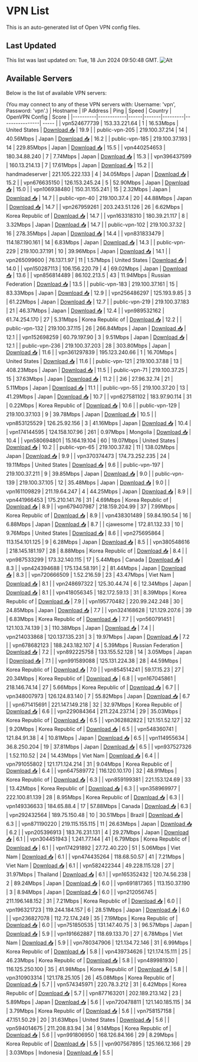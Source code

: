 # VPN List

This is an auto-generated list of Open VPN config files.

## Last Updated

This list was last updated on: Tue, 18 Jun 2024 09:50:48 GMT.
![Alt](https://repobeats.axiom.co/api/embed/186b98318ef1479477931607c1ad7d823f12451f.svg "Repobeats analytics image")

## Available Servers

Below is the list of available VPN servers:

(You may connect to any of these VPN servers with: Username: 'vpn', Password: 'vpn'.)
| Hostname | IP Address | Ping | Speed | Country | OpenVPN Config | Score |
|----------|------------|------|-------|---------|----------------| ----- |
| vpn524677739 | 153.33.221.64 | 1 | 16.53Mbps | United States | [Download 📥](./configs/server_0_US.ovpn) | 19.9 |
| public-vpn-205 | 219.100.37.214 | 14 | 40.56Mbps | Japan | [Download 📥](./configs/server_1_JP.ovpn) | 16.2 |
| public-vpn-185 | 219.100.37.193 | 14 | 229.85Mbps | Japan | [Download 📥](./configs/server_2_JP.ovpn) | 15.5 |
| vpn440254653 | 180.34.88.240 | 7 | 7.74Mbps | Japan | [Download 📥](./configs/server_3_JP.ovpn) | 15.3 |
| vpn396437599 | 160.13.214.13 | 7 | 17.61Mbps | Japan | [Download 📥](./configs/server_4_JP.ovpn) | 15.2 |
| handmadeserver | 221.105.222.133 | 4 | 34.05Mbps | Japan | [Download 📥](./configs/server_5_JP.ovpn) | 15.2 |
| vpn676635150 | 126.153.245.24 | 5 | 52.90Mbps | Japan | [Download 📥](./configs/server_6_JP.ovpn) | 15.0 |
| vpn106938480 | 150.31.155.241 | 15 | 2.32Mbps | Japan | [Download 📥](./configs/server_7_JP.ovpn) | 14.7 |
| public-vpn-40 | 219.100.37.4 | 20 | 44.88Mbps | Japan | [Download 📥](./configs/server_8_JP.ovpn) | 14.7 |
| vpn267959261 | 203.243.51.126 | 26 | 6.62Mbps | Korea Republic of | [Download 📥](./configs/server_9_KR.ovpn) | 14.7 |
| vpn163318310 | 180.39.21.117 | 8 | 3.32Mbps | Japan | [Download 📥](./configs/server_10_JP.ovpn) | 14.7 |
| public-vpn-102 | 219.100.37.32 | 16 | 278.35Mbps | Japan | [Download 📥](./configs/server_11_JP.ovpn) | 14.4 |
| vpn831833479 | 114.187.190.161 | 14 | 6.83Mbps | Japan | [Download 📥](./configs/server_12_JP.ovpn) | 14.3 |
| public-vpn-229 | 219.100.37.191 | 10 | 39.96Mbps | Japan | [Download 📥](./configs/server_13_JP.ovpn) | 14.1 |
| vpn265099600 | 76.137.1.97 | 11 | 1.57Mbps | United States | [Download 📥](./configs/server_14_US.ovpn) | 14.0 |
| vpn150287113 | 106.156.220.79 | 4 | 69.02Mbps | Japan | [Download 📥](./configs/server_15_JP.ovpn) | 13.6 |
| vpn856814489 | 86.102.213.5 | 43 | 11.94Mbps | Russian Federation | [Download 📥](./configs/server_16_RU.ovpn) | 13.5 |
| public-vpn-183 | 219.100.37.161 | 15 | 83.33Mbps | Japan | [Download 📥](./configs/server_17_JP.ovpn) | 12.9 |
| vpn256486297 | 125.193.9.85 | 3 | 61.22Mbps | Japan | [Download 📥](./configs/server_18_JP.ovpn) | 12.7 |
| public-vpn-219 | 219.100.37.183 | 21 | 46.37Mbps | Japan | [Download 📥](./configs/server_19_JP.ovpn) | 12.4 |
| vpn989532162 | 61.74.254.170 | 27 | 5.31Mbps | Korea Republic of | [Download 📥](./configs/server_20_KR.ovpn) | 12.2 |
| public-vpn-132 | 219.100.37.115 | 26 | 266.84Mbps | Japan | [Download 📥](./configs/server_21_JP.ovpn) | 12.1 |
| vpn152698259 | 60.79.197.90 | 3 | 9.51Mbps | Japan | [Download 📥](./configs/server_22_JP.ovpn) | 12.1 |
| public-vpn-236 | 219.100.37.203 | 28 | 303.80Mbps | Japan | [Download 📥](./configs/server_23_JP.ovpn) | 11.6 |
| vpn361297839 | 195.123.240.66 | 1 | 16.70Mbps | United States | [Download 📥](./configs/server_24_US.ovpn) | 11.6 |
| public-vpn-121 | 219.100.37.88 | 13 | 408.23Mbps | Japan | [Download 📥](./configs/server_25_JP.ovpn) | 11.5 |
| public-vpn-71 | 219.100.37.25 | 15 | 37.63Mbps | Japan | [Download 📥](./configs/server_26_JP.ovpn) | 11.2 |
| 2i6 | 27.96.32.74 | 21 | 5.11Mbps | Japan | [Download 📥](./configs/server_27_JP.ovpn) | 11.1 |
| public-vpn-55 | 219.100.37.20 | 13 | 41.29Mbps | Japan | [Download 📥](./configs/server_28_JP.ovpn) | 10.7 |
| vpn627581102 | 183.97.90.114 | 31 | 0.22Mbps | Korea Republic of | [Download 📥](./configs/server_29_KR.ovpn) | 10.6 |
| public-vpn-129 | 219.100.37.103 | 9 | 39.78Mbps | Japan | [Download 📥](./configs/server_30_JP.ovpn) | 10.5 |
| vpn853125529 | 126.25.92.156 | 3 | 41.16Mbps | Japan | [Download 📥](./configs/server_31_JP.ovpn) | 10.4 |
| vpn174144595 | 124.158.107.96 | 261 | 0.97Mbps | Mongolia | [Download 📥](./configs/server_32_MN.ovpn) | 10.4 |
| vpn580694801 | 15.164.19.104 | 60 | 19.07Mbps | United States | [Download 📥](./configs/server_33_US.ovpn) | 10.2 |
| public-vpn-65 | 219.100.37.82 | 11 | 138.02Mbps | Japan | [Download 📥](./configs/server_34_JP.ovpn) | 9.9 |
| vpn370374473 | 174.73.252.235 | 24 | 19.11Mbps | United States | [Download 📥](./configs/server_35_US.ovpn) | 9.6 |
| public-vpn-197 | 219.100.37.211 | 9 | 39.85Mbps | Japan | [Download 📥](./configs/server_36_JP.ovpn) | 9.0 |
| public-vpn-139 | 219.100.37.105 | 12 | 35.48Mbps | Japan | [Download 📥](./configs/server_37_JP.ovpn) | 9.0 |
| vpn161109829 | 211.19.64.247 | 4 | 44.25Mbps | Japan | [Download 📥](./configs/server_38_JP.ovpn) | 8.9 |
| vpn441966453 | 175.210.141.76 | 31 | 4.69Mbps | Korea Republic of | [Download 📥](./configs/server_39_KR.ovpn) | 8.9 |
| vpn679407987 | 218.159.204.99 | 37 | 7.99Mbps | Korea Republic of | [Download 📥](./configs/server_40_KR.ovpn) | 8.9 |
| vpn438301489 | 59.84.190.54 | 16 | 6.88Mbps | Japan | [Download 📥](./configs/server_41_JP.ovpn) | 8.7 |
| cjawesome | 172.81.132.33 | 10 | 9.76Mbps | United States | [Download 📥](./configs/server_42_US.ovpn) | 8.6 |
| vpn275695864 | 113.154.101.125 | 9 | 6.28Mbps | Japan | [Download 📥](./configs/server_43_JP.ovpn) | 8.5 |
| vpn380548616 | 218.145.181.197 | 28 | 8.88Mbps | Korea Republic of | [Download 📥](./configs/server_44_KR.ovpn) | 8.4 |
| vpn987533299 | 173.32.140.115 | 17 | 5.44Mbps | Canada | [Download 📥](./configs/server_45_CA.ovpn) | 8.3 |
| vpn424394688 | 175.134.58.191 | 2 | 81.44Mbps | Japan | [Download 📥](./configs/server_46_JP.ovpn) | 8.3 |
| vpn720666509 | 1.52.216.59 | 23 | 43.47Mbps | Viet Nam | [Download 📥](./configs/server_47_VN.ovpn) | 8.1 |
| vpn248697322 | 125.30.44.74 | 6 | 12.34Mbps | Japan | [Download 📥](./configs/server_48_JP.ovpn) | 8.1 |
| vpn418056345 | 182.172.59.13 | 31 | 8.39Mbps | Korea Republic of | [Download 📥](./configs/server_49_KR.ovpn) | 7.9 |
| vpn195770482 | 220.99.242.248 | 30 | 24.85Mbps | Japan | [Download 📥](./configs/server_50_JP.ovpn) | 7.7 |
| vpn324168628 | 121.129.207.6 | 39 | 6.83Mbps | Korea Republic of | [Download 📥](./configs/server_51_KR.ovpn) | 7.7 |
| vpn560791451 | 121.103.74.139 | 3 | 110.38Mbps | Japan | [Download 📥](./configs/server_52_JP.ovpn) | 7.4 |
| vpn214033868 | 120.137.135.231 | 3 | 19.97Mbps | Japan | [Download 📥](./configs/server_53_JP.ovpn) | 7.2 |
| vpn678682123 | 188.243.182.107 | 4 | 5.39Mbps | Russian Federation | [Download 📥](./configs/server_54_RU.ovpn) | 7.2 |
| vpn892225758 | 133.155.52.128 | 14 | 3.05Mbps | Japan | [Download 📥](./configs/server_55_JP.ovpn) | 7.1 |
| vpn991589088 | 125.131.224.38 | 28 | 44.59Mbps | Korea Republic of | [Download 📥](./configs/server_56_KR.ovpn) | 7.0 |
| vpn854514241 | 59.17.15.23 | 27 | 20.34Mbps | Korea Republic of | [Download 📥](./configs/server_57_KR.ovpn) | 6.8 |
| vpn167045861 | 218.146.74.14 | 27 | 5.66Mbps | Korea Republic of | [Download 📥](./configs/server_58_KR.ovpn) | 6.7 |
| vpn348007973 | 126.124.83.140 | 7 | 55.82Mbps | Japan | [Download 📥](./configs/server_59_JP.ovpn) | 6.7 |
| vpn671415691 | 221.147.149.218 | 32 | 32.97Mbps | Korea Republic of | [Download 📥](./configs/server_60_KR.ovpn) | 6.6 |
| vpn229084364 | 211.224.237.14 | 29 | 35.03Mbps | Korea Republic of | [Download 📥](./configs/server_61_KR.ovpn) | 6.5 |
| vpn362882822 | 121.151.52.127 | 32 | 9.20Mbps | Korea Republic of | [Download 📥](./configs/server_62_KR.ovpn) | 6.5 |
| vpn548360741 | 121.84.91.38 | 4 | 10.81Mbps | Japan | [Download 📥](./configs/server_63_JP.ovpn) | 6.5 |
| vpn114955634 | 36.8.250.204 | 19 | 37.81Mbps | Japan | [Download 📥](./configs/server_64_JP.ovpn) | 6.5 |
| vpn937527326 | 1.52.110.52 | 24 | 14.43Mbps | Viet Nam | [Download 📥](./configs/server_65_VN.ovpn) | 6.4 |
| vpn791055802 | 121.171.124.214 | 31 | 9.04Mbps | Korea Republic of | [Download 📥](./configs/server_66_KR.ovpn) | 6.4 |
| vpn647589772 | 116.120.10.170 | 32 | 48.91Mbps | Korea Republic of | [Download 📥](./configs/server_67_KR.ovpn) | 6.3 |
| vpn859199381 | 221.153.124.69 | 33 | 13.42Mbps | Korea Republic of | [Download 📥](./configs/server_68_KR.ovpn) | 6.3 |
| vpn358969977 | 222.100.81.139 | 28 | 8.95Mbps | Korea Republic of | [Download 📥](./configs/server_69_KR.ovpn) | 6.3 |
| vpn149336633 | 184.65.88.4 | 17 | 57.88Mbps | Canada | [Download 📥](./configs/server_70_CA.ovpn) | 6.3 |
| vpn292432564 | 189.75.150.48 | 10 | 30.51Mbps | Brazil | [Download 📥](./configs/server_71_BR.ovpn) | 6.3 |
| vpn871190220 | 219.115.155.115 | 11 | 26.63Mbps | Japan | [Download 📥](./configs/server_72_JP.ovpn) | 6.2 |
| vpn205396913 | 183.76.231.131 | 4 | 29.27Mbps | Japan | [Download 📥](./configs/server_73_JP.ovpn) | 6.1 |
| vpn304451943 | 1.241.77.144 | 41 | 6.79Mbps | Korea Republic of | [Download 📥](./configs/server_74_KR.ovpn) | 6.1 |
| vpn174291892 | 27.72.40.220 | 51 | 5.06Mbps | Viet Nam | [Download 📥](./configs/server_75_VN.ovpn) | 6.1 |
| vpn474435264 | 118.68.50.57 | 41 | 7.21Mbps | Viet Nam | [Download 📥](./configs/server_76_VN.ovpn) | 6.1 |
| vpn582422344 | 49.228.115.128 | 27 | 31.97Mbps | Thailand | [Download 📥](./configs/server_77_TH.ovpn) | 6.1 |
| vpn165352432 | 120.74.56.238 | 2 | 89.24Mbps | Japan | [Download 📥](./configs/server_78_JP.ovpn) | 6.0 |
| vpn691817365 | 113.150.37.190 | 3 | 8.94Mbps | Japan | [Download 📥](./configs/server_79_JP.ovpn) | 6.0 |
| vpn212056745 | 211.196.148.152 | 31 | 7.21Mbps | Korea Republic of | [Download 📥](./configs/server_80_KR.ovpn) | 6.0 |
| vpn196321723 | 119.244.184.157 | 6 | 28.51Mbps | Japan | [Download 📥](./configs/server_81_JP.ovpn) | 6.0 |
| vpn236827078 | 112.72.174.249 | 35 | 7.19Mbps | Korea Republic of | [Download 📥](./configs/server_82_KR.ovpn) | 6.0 |
| vpn751850535 | 131.147.40.75 | 3 | 96.57Mbps | Japan | [Download 📥](./configs/server_83_JP.ovpn) | 5.9 |
| vpn191662887 | 118.69.133.70 | 27 | 6.78Mbps | Viet Nam | [Download 📥](./configs/server_84_VN.ovpn) | 5.9 |
| vpn780347906 | 121.134.72.146 | 31 | 6.99Mbps | Korea Republic of | [Download 📥](./configs/server_85_KR.ovpn) | 5.8 |
| vpn439734626 | 121.174.15.111 | 25 | 46.23Mbps | Korea Republic of | [Download 📥](./configs/server_86_KR.ovpn) | 5.8 |
| vpn489981930 | 116.125.250.100 | 35 | 41.98Mbps | Korea Republic of | [Download 📥](./configs/server_87_KR.ovpn) | 5.8 |
| vpn310903314 | 121.178.25.105 | 26 | 45.08Mbps | Korea Republic of | [Download 📥](./configs/server_88_KR.ovpn) | 5.7 |
| vpn574345971 | 220.78.3.212 | 31 | 6.42Mbps | Korea Republic of | [Download 📥](./configs/server_89_KR.ovpn) | 5.7 |
| vpn877163201 | 202.189.213.142 | 23 | 5.89Mbps | Japan | [Download 📥](./configs/server_90_JP.ovpn) | 5.6 |
| vpn720478811 | 121.140.185.115 | 34 | 3.79Mbps | Korea Republic of | [Download 📥](./configs/server_91_KR.ovpn) | 5.6 |
| vpn758157158 | 47.151.50.29 | 20 | 31.63Mbps | United States | [Download 📥](./configs/server_92_US.ovpn) | 5.6 |
| vpn594014675 | 211.208.83.94 | 34 | 9.14Mbps | Korea Republic of | [Download 📥](./configs/server_93_KR.ovpn) | 5.6 |
| vpn991806950 | 168.126.84.166 | 29 | 8.29Mbps | Korea Republic of | [Download 📥](./configs/server_94_KR.ovpn) | 5.5 |
| vpn907567895 | 125.166.12.166 | 29 | 3.03Mbps | Indonesia | [Download 📥](./configs/server_95_ID.ovpn) | 5.5 |
